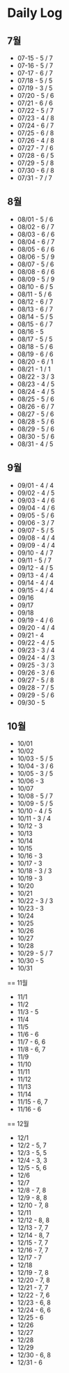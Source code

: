 # Daily Log
## 7월
* 07-15 - 5 / 7
* 07-16 - 5 / 7
* 07-17 - 6 / 7
* 07/18 - 5 / 5
* 07/19 - 3 / 5
* 07/20 - 5 / 6
* 07/21 - 6 / 6
* 07/22 - 5 / 7
* 07/23 - 4 / 8
* 07/24 - 6 / 7
* 07/25 - 6 / 8
* 07/26 - 4 / 8
* 07/27 - 7 / 6
* 07/28 - 6 / 5
* 07/29 - 5 / 8
* 07/30 - 6 / 8
* 07/31 - 7 / 7

## 8월
* 08/01 - 5 / 6
* 08/02 - 6 / 7
* 08/03 - 6 / 6
* 08/04 - 6 / 7
* 08/05 - 6 / 6
* 08/06 - 5 / 9
* 08/07 - 5 / 6
* 08/08 - 6 / 6
* 08/09 - 5 / 9
* 08/10 - 6 / 5
* 08/11 - 5 / 6
* 08/12 - 6 / 7
* 08/13 - 6 / 7
* 08/14 - 5 / 5
* 08/15 - 6 / 7
* 08/16 - 5
* 08/17 - 5 / 5
* 08/18 - 5 / 6
* 08/19 - 6 / 6
* 08/20 - 6 / 1
* 08/21 - 1 / 1
* 08/22 - 3 / 3
* 08/23 - 4 / 5
* 08/24 - 4 / 5
* 08/25 - 5 / 6
* 08/26 - 6 / 7
* 08/27 - 5 / 6
* 08/28 - 5 / 6
* 08/29 - 5 / 6
* 08/30 - 5 / 6
* 08/31 - 4 / 5

## 9월
* 09/01 - 4 / 4
* 09/02 - 4 / 5
* 09/03 - 4 / 6
* 09/04 - 4 / 6
* 09/05 - 5 / 6
* 09/06 - 3 / 7
* 09/07 - 5 / 5
* 09/08 - 4 / 4
* 09/09 - 4 / 4
* 09/10 - 4 / 7
* 09/11 - 5 / 7
* 09/12 - 4 / 5
* 09/13 - 4 / 4
* 09/14 - 4 / 4
* 09/15 - 4 / 4
* 09/16
* 09/17
* 09/18
* 09/19 - 4 / 6
* 09/20 - 4 / 4
* 09/21 - 4
* 09/22 - 4 / 5
* 09/23 - 3 / 4
* 09/24 - 4 / 3
* 09/25 - 3 / 3
* 09/26 - 3 / 6
* 09/27 - 5 / 8
* 09/28 - 7 / 5
* 09/29 - 5 / 6
* 09/30 - 5

## 10월
* 10/01
* 10/02
* 10/03 - 5 / 5
* 10/04 - 3 / 6
* 10/05 - 3 / 5
* 10/06 - 3
* 10/07
* 10/08 - 5 / 7
* 10/09 - 5 / 5
* 10/10 - 4 / 5
* 10/11 - 3 / 4
* 10/12 - 3
* 10/13
* 10/14
* 10/15
* 10/16 - 3
* 10/17 - 3
* 10/18 - 3 / 3
* 10/19 - 3
* 10/20
* 10/21
* 10/22 - 3 / 3
* 10/23 - 3
* 10/24
* 10/25
* 10/26
* 10/27
* 10/28
* 10/29 - 5 / 7
* 10/30 - 5
* 10/31

== 11월
* 11/1
* 11/2
* 11/3 - 5
* 11/4
* 11/5
* 11/6 - 6
* 11/7 - 6, 6
* 11/8 - 6, 7
* 11/9
* 11/10
* 11/11
* 11/12
* 11/13
* 11/14
* 11/15 - 6, 7
* 11/16 - 6

== 12월
* 12/1
* 12/2 - 5, 7
* 12/3 - 5, 5
* 12/4 - 3, 3
* 12/5 - 5, 6
* 12/6
* 12/7
* 12/8 - 7, 8
* 12/9 - 8, 8
* 12/10 - 7, 8
* 12/11
* 12/12 - 8, 8
* 12/13 - 7, 7
* 12/14 - 8, 7
* 12/15 - 7, 7
* 12/16 - 7, 7
* 12/17 - 7
* 12/18
* 12/19 - 7, 8
* 12/20 - 7, 8
* 12/21 - 7, 7
* 12/22 - 7, 6
* 12/23 - 6, 8
* 12/24 - 6, 6
* 12/25 - 6
* 12/26
* 12/27
* 12/28
* 12/29
* 12/30 - 6, 8
* 12/31 - 6
